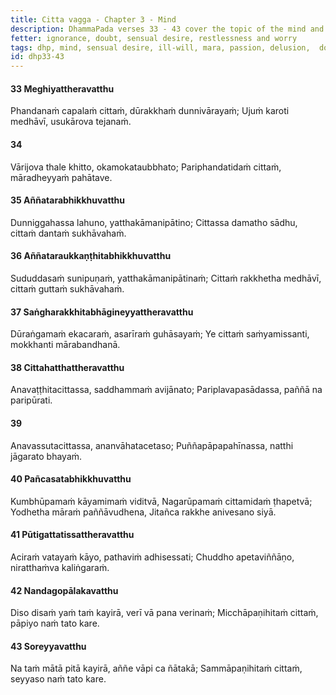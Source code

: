 ```yaml
---
title: Citta vagga - Chapter 3 - Mind
description: DhammaPada verses 33 - 43 cover the topic of the mind and the importance of guarding it. The mind is compared to a fish out of water, and the wise one is encouraged to guard the mind to avoid falling into Māra's realm.
fetter: ignorance, doubt, sensual desire, restlessness and worry
tags: dhp, mind, sensual desire, ill-will, mara, passion, delusion,  doubt, restlessness, worry, dhp33-43
id: dhp33-43
---
```


#### 33 Meghiyattheravatthu

Phandanaṁ capalaṁ cittaṁ,
dūrakkhaṁ dunnivārayaṁ;
Ujuṁ karoti medhāvī,
usukārova tejanaṁ.

#### 34

Vārijova thale khitto,
okamokataubbhato;
Pariphandatidaṁ cittaṁ,
māradheyyaṁ pahātave.

#### 35 Aññatarabhikkhuvatthu

Dunniggahassa lahuno,
yatthakāmanipātino;
Cittassa damatho sādhu,
cittaṁ dantaṁ sukhāvahaṁ.

#### 36 Aññataraukkaṇṭhitabhikkhuvatthu

Sududdasaṁ sunipuṇaṁ,
yatthakāmanipātinaṁ;
Cittaṁ rakkhetha medhāvī,
cittaṁ guttaṁ sukhāvahaṁ.

#### 37 Saṅgharakkhitabhāgineyyattheravatthu

Dūraṅgamaṁ ekacaraṁ,
asarīraṁ guhāsayaṁ;
Ye cittaṁ saṁyamissanti,
mokkhanti mārabandhanā.

#### 38 Cittahatthattheravatthu

Anavaṭṭhitacittassa,
saddhammaṁ avijānato;
Pariplavapasādassa,
paññā na paripūrati.

#### 39

Anavassutacittassa,
ananvāhatacetaso;
Puññapāpapahīnassa,
natthi jāgarato bhayaṁ.

#### 40 Pañcasatabhikkhuvatthu

Kumbhūpamaṁ kāyamimaṁ viditvā,
Nagarūpamaṁ cittamidaṁ ṭhapetvā;
Yodhetha māraṁ paññāvudhena,
Jitañca rakkhe anivesano siyā.

#### 41 Pūtigattatissattheravatthu

Aciraṁ vatayaṁ kāyo,
pathaviṁ adhisessati;
Chuddho apetaviññāṇo,
niratthaṁva kaliṅgaraṁ.

#### 42 Nandagopālakavatthu

Diso disaṁ yaṁ taṁ kayirā,
verī vā pana verinaṁ;
Micchāpaṇihitaṁ cittaṁ,
pāpiyo naṁ tato kare.

#### 43 Soreyyavatthu

Na taṁ mātā pitā kayirā,
aññe vāpi ca ñātakā;
Sammāpaṇihitaṁ cittaṁ,
seyyaso naṁ tato kare.
